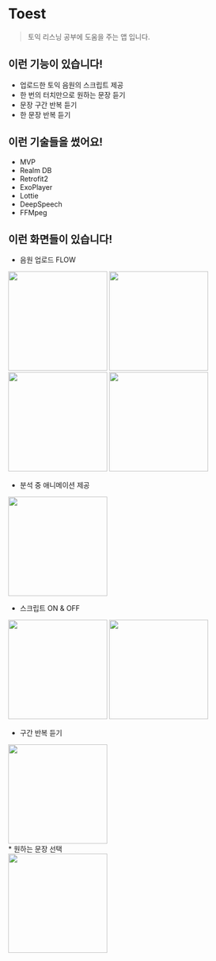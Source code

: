 # Toest
> 토익 리스닝 공부에 도움을 주는 앱 입니다.

## 이런 기능이 있습니다!
* 업로드한 토익 음원의 스크립트 제공
* 한 번의 터치만으로 원하는 문장 듣기
* 문장 구간 반복 듣기
* 한 문장 반복 듣기

## 이런 기술들을 썼어요!
* MVP
* Realm DB
* Retrofit2
* ExoPlayer
* Lottie
* DeepSpeech
* FFMpeg

## 이런 화면들이 있습니다!
* 음원 업로드 FLOW
<div> 
 <img width="200" src ="https://user-images.githubusercontent.com/37494776/88039121-23800180-cb82-11ea-9786-fa52ac52904a.png"> 
 <img width="200" src ="https://user-images.githubusercontent.com/37494776/88039133-25e25b80-cb82-11ea-866f-c0ccccdc59ac.png">
 <img width="200" src ="https://user-images.githubusercontent.com/37494776/88039145-27ac1f00-cb82-11ea-80a8-d90246da6b61.png">
 <img width="200" src ="https://user-images.githubusercontent.com/37494776/88039157-2d096980-cb82-11ea-8602-304071857af8.png">
  </div>
  
* 분석 중 애니메이션 제공
<div> 
 <img width="200" src ="https://user-images.githubusercontent.com/37494776/88039175-31ce1d80-cb82-11ea-8697-35bd1130def1.png"> 
  </div>
  
  * 스크립트 ON & OFF
<div> 
 <img width="200" src ="https://user-images.githubusercontent.com/37494776/88039187-34c90e00-cb82-11ea-8ed1-0f91027de095.png"> 
 <img width="200" src ="https://user-images.githubusercontent.com/37494776/88039201-38f52b80-cb82-11ea-9f4b-c5c3be5a8cc1.png">
  
  </div>
  
* 구간 반복 듣기

<div> 
 <img width="200" src ="https://user-images.githubusercontent.com/37494776/88039215-3b578580-cb82-11ea-9ebf-d4c9930a4911.png"> 
  
  </div>
* 원하는 문장 선택 
<div> 
 <img width="200" src ="https://user-images.githubusercontent.com/37494776/88039219-3db9df80-cb82-11ea-9321-bc87f7a56b79.png"> 
  
  </div>
